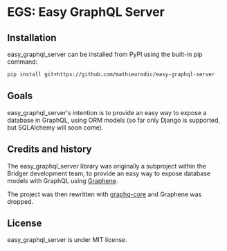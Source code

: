# EGS: Easy GraphQL Server

## Installation

easy_graphql_server can be installed from PyPI using the built-in pip command:

```bash
pip install git+https://github.com/mathieurodic/easy-graphql-server
```

## Goals

easy_graphql_server's intention is to provide an easy way to expose a database in GraphQL,
using ORM models (so far only Django is supported, but SQLAlchemy will soon come).

## Credits and history

The easy_graphql_server library was originally a subproject within the Bridger development
team, to provide an easy way to expose database models with GraphQL using
[Graphene](https://github.com/graphql-python/graphene).

The project was then rewritten with [graphq-core](https://github.com/graphql-python/graphql-core/)
and Graphene was dropped.

## License

easy_graphql_server is under MIT license.
